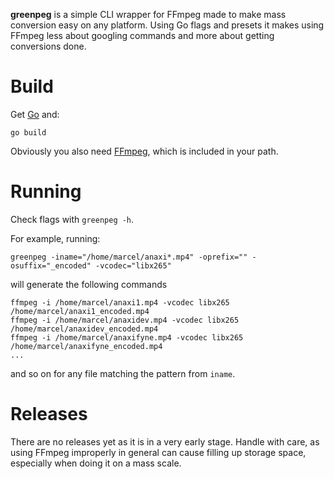 **greenpeg** is a simple CLI wrapper for FFmpeg made to make mass conversion easy on any platform. Using Go flags and presets it makes using FFmpeg less about googling commands and more about getting conversions done.

# Build
Get [Go](https://go.dev/doc/install) and:

    go build

Obviously you also need [FFmpeg](https://www.ffmpeg.org/download.html), which is included in your path.

# Running
Check flags with `greenpeg -h`.

For example, running:

    greenpeg -iname="/home/marcel/anaxi*.mp4" -oprefix="" -osuffix="_encoded" -vcodec="libx265"

will generate the following commands

    ffmpeg -i /home/marcel/anaxi1.mp4 -vcodec libx265 /home/marcel/anaxi1_encoded.mp4
    ffmpeg -i /home/marcel/anaxidev.mp4 -vcodec libx265 /home/marcel/anaxidev_encoded.mp4
    ffmpeg -i /home/marcel/anaxifyne.mp4 -vcodec libx265 /home/marcel/anaxifyne_encoded.mp4
    ...

and so on for any file matching the pattern from `iname`.

# Releases
There are no releases yet as it is in a very early stage. Handle with care, as using FFmpeg improperly in general can cause filling up storage space, especially when doing it on a mass scale.